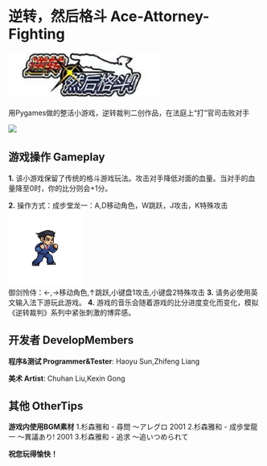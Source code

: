 # 逆转，然后格斗 Ace-Attorney-Fighting

<img src="https://github.com/kakisama0218/Ace-Attorney-Fighting/blob/main/GameVideo/Logo.jpg" width="300px"><br><br>
用Pygames做的整活小游戏，逆转裁判二创作品，在法庭上“打”官司击败对手

![](https://github.com/kakisama0218/Ace-Attorney-Fighting/blob/main/GameVideo/gameplay.gif)
## 游戏操作 Gameplay
**1.** 该小游戏保留了传统的格斗游戏玩法。攻击对手降低对面的血量。当对手的血量降至0时，你的比分则会+1分。

**2.** 操作方式：成步堂龙一：A,D移动角色，W跳跃，J攻击，K特殊攻击<br>
<img src="https://github.com/kakisama0218/Ace-Attorney-Fighting/blob/main/GameVideo/idle.gif" width="150px"><br>
御剑怜侍：←,→移动角色,↑跳跃,小键盘1攻击,小键盘2特殊攻击
**3.** 请务必使用英文输入法下游玩此游戏。
**4.** 游戏的音乐会随着游戏的比分进度变化而变化，模拟《逆转裁判》系列中紧张刺激的博弈感。
## 开发者 DevelopMembers
**程序&测试 Programmer&Tester**: Haoyu Sun,Zhifeng Liang

**美术 Artist**: Chuhan Liu,Kexin Gong
## 其他 OtherTips
**游戏内使用BGM素材** 1.杉森雅和 - 尋問 ～アレグロ 2001 2.杉森雅和 - 成歩堂龍一 ～異議あり! 2001 3.杉森雅和 - 追求 ～追いつめられて

**祝您玩得愉快！**



